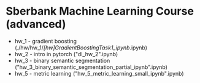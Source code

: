# Sberbank Machine Learning Course (advanced)
- hw_1 - gradient boosting (./hw/hw_1/_[hw]GradientBoostingTask1_ipynb_.ipynb)
- hw_2 - intro in pytorch ("dl_hw_2".ipynb)
- hw_3 - binary semantic segmentation ("hw_3_binary_semantic_segmentation_partial_ipynb".ipynb)
- hw_5 - metric learning ("hw_5_metric_learning_small_ipynb".ipynb)
